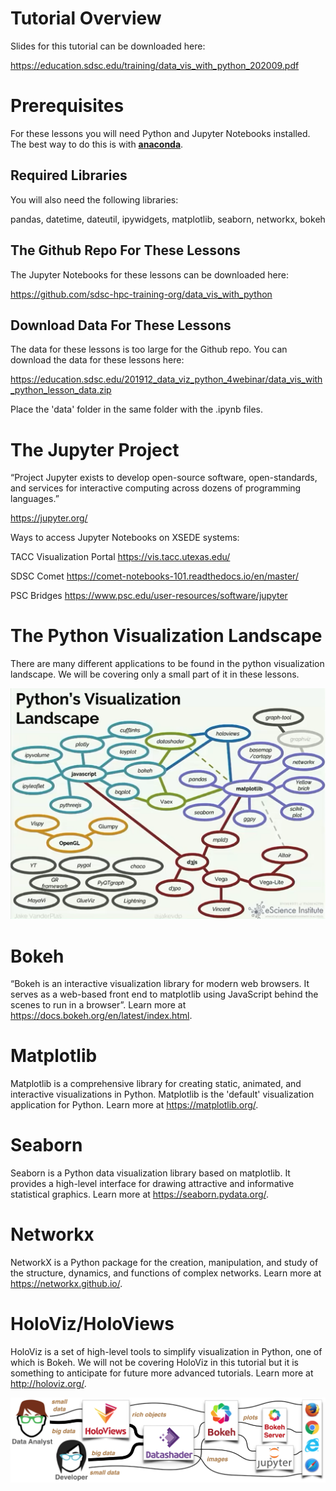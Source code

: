 # Tutorial Overview

Slides for this tutorial can be downloaded here:

<a href="https://education.sdsc.edu/training/data_vis_with_python_202009.pdf">https://education.sdsc.edu/training/data_vis_with_python_202009.pdf</a>

<h1>Prerequisites</h1>

For these lessons you will need Python and Jupyter Notebooks installed. The best way to do this is with <b><a href="https://docs.anaconda.com/anaconda/install/">anaconda</a></b>. 

<h2>Required Libraries</h2>

You will also need the following libraries:

pandas, datetime, dateutil, ipywidgets, matplotlib, seaborn, networkx, bokeh

<h2>The Github Repo For These Lessons</h2>

The Jupyter Notebooks for these lessons can be downloaded here:

<a href="https://github.com/sdsc-hpc-training-org/data_vis_with_python">https://github.com/sdsc-hpc-training-org/data_vis_with_python</a>

<h2>Download Data For These Lessons</h2>

The data for these lessons is too large for the Github repo. You can download the data for these lessons here:

<a href="https://education.sdsc.edu/201912_data_viz_python_4webinar/data_vis_with_python_lesson_data.zip">https://education.sdsc.edu/201912_data_viz_python_4webinar/data_vis_with_python_lesson_data.zip</a>

Place the 'data' folder in the same folder with the .ipynb files. 

<h1>The Jupyter Project</h1>

“Project Jupyter exists to develop open-source software, open-standards, and services for interactive computing across dozens of programming languages.”

<a href="https://jupyter.org/" target="_new">https://jupyter.org/</a>

Ways to access Jupyter Notebooks on XSEDE systems:

TACC Visualization Portal
<a href="https://vis.tacc.utexas.edu/">https://vis.tacc.utexas.edu/</a>

SDSC Comet
<a href="https://comet-notebooks-101.readthedocs.io/en/master/">https://comet-notebooks-101.readthedocs.io/en/master/</a>

PSC Bridges
<a href="https://www.psc.edu/user-resources/software/jupyter">https://www.psc.edu/user-resources/software/jupyter</a>

<h1>The Python Visualization Landscape</h1>

There are many different applications to be found in the python visualization landscape. We will be covering only a small part of it in these lessons. 

![The Python Visualization Landscape, Courtesy: Jake VanderPlas](https://github.com/sdsc-hpc-training-org/data_vis_with_python/blob/main/Docs/images/python_vis_landscape.png?raw=true)

<h1>Bokeh</h1>
“Bokeh is an interactive visualization library for modern web browsers. It serves as a web-based front end to matplotlib using JavaScript behind the scenes to run in a browser”. Learn more at <a href="https://docs.bokeh.org/en/latest/index.html" target="_new">https://docs.bokeh.org/en/latest/index.html</a>.

<h1>Matplotlib</h1>

Matplotlib is a comprehensive library for creating static, animated, and interactive visualizations in Python. Matplotlib is the 'default' visualization application for Python. Learn more at <a href="https://matplotlib.org/">https://matplotlib.org/</a>.

<h1>Seaborn</h1>

Seaborn is a Python data visualization library based on matplotlib. It provides a high-level interface for drawing attractive and informative statistical graphics. Learn more at <a href="https://seaborn.pydata.org/">https://seaborn.pydata.org/</a>.

<h1>Networkx</h1>

NetworkX is a Python package for the creation, manipulation, and study of the structure, dynamics, and functions of complex networks. Learn more at <a href="https://networkx.github.io/">https://networkx.github.io/</a>.

<h1>HoloViz/HoloViews</h1>

HoloViz is a set of high-level tools to simplify visualization in Python, one of which is Bokeh. We will not be covering HoloViz in this tutorial but it is something to anticipate for future more advanced tutorials. Learn more at <a href="http://holoviz.org/">http://holoviz.org/</a>.
	
![HoloViz Pipeline](https://github.com/sdsc-hpc-training-org/data_vis_with_python/blob/main/Docs/images/holoviz.png?raw=true)





